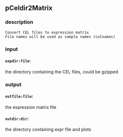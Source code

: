 
## pCeldir2Matrix

### description
	Convert CEL files to expression matrix
	File names will be used as sample names (colnames)

### input
#### `expdir:file`:
  the directory containing the CEL files, could be gzipped  

### output
#### `outfile:file`:
 the expression matrix file  
#### `outdir:dir`:
   the directory containing expr file and plots  
